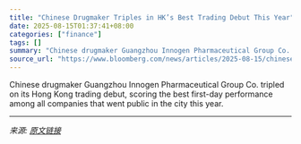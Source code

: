 ```yaml
---
title: "Chinese Drugmaker Triples in HK’s Best Trading Debut This Year"
date: 2025-08-15T01:37:41+08:00
categories: ["finance"]
tags: []
summary: "Chinese drugmaker Guangzhou Innogen Pharmaceutical Group Co. tripled on its Hong Kong trading debut, scoring the best first-day performance among all companies that went public in the city this year."
source_url: "https://www.bloomberg.com/news/articles/2025-08-15/chinese-drugmaker-aiming-to-sell-obesity-meds-soars-in-hk-debut"
---
```


Chinese drugmaker Guangzhou Innogen Pharmaceutical Group Co. tripled on its Hong Kong trading debut, scoring the best first-day performance among all companies that went public in the city this year.

---

*来源: [原文链接](https://www.bloomberg.com/news/articles/2025-08-15/chinese-drugmaker-aiming-to-sell-obesity-meds-soars-in-hk-debut)*
